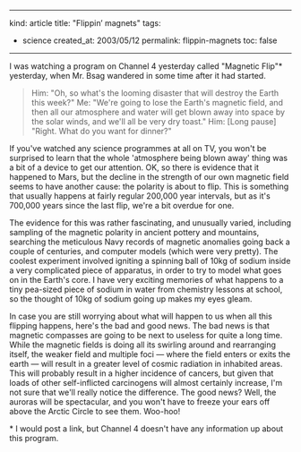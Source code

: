 -----
kind: article
title: "Flippin&#8217; magnets"
tags:
- science
created_at: 2003/05/12
permalink: flippin-magnets
toc: false
-----

<p>I was watching a program on Channel 4 yesterday called "Magnetic Flip"* yesterday, when Mr. Bsag wandered in some time after it had started.</p>

<blockquote>Him: "Oh, so what's the looming disaster that will destroy the Earth this week?"
Me: "We're going to lose the Earth's magnetic field, and then all our atmosphere and water will get blown away into space by the solar winds, and we'll all be very dry toast."
Him: [Long pause] "Right. What do you want for dinner?"</blockquote>

<p>If you've watched any science programmes at all on TV, you won't be surprised to learn that the whole 'atmosphere being blown away' thing was a bit of a device to get our attention. OK, so there is evidence that it happened to Mars, but the decline in the strength of our own magnetic field seems to have another cause: the polarity is about to flip. This is something that usually happens at fairly regular 200,000 year intervals, but as it's 700,000 years since the last flip, we're a bit overdue for one.</p>

<p>The evidence for this was rather fascinating, and unusually varied, including sampling of the magnetic polarity in ancient pottery and mountains, searching the meticulous Navy records of magnetic anomalies going back a couple of centuries, and computer models (which were very pretty). The coolest experiment involved igniting a spinning ball of 10kg of sodium inside a very complicated piece of apparatus, in order to try to model what goes on in the Earth's core. I have very exciting memories of what happens to a tiny pea-sized piece of sodium in water from chemistry lessons at school, so the thought of 10kg of sodium going up makes my eyes gleam.</p>

<p>In case you are still worrying about what will happen to us when all this flipping happens, here's the bad and good news. The bad news is that magnetic compasses are going to be next to useless for quite a long time. While the magnetic fields is doing all its swirling around and rearranging itself, the weaker field and multiple foci &mdash; where the field enters or exits the earth &mdash; will result in a greater level of cosmic radiation in inhabited areas. This will probably result in a higher incidence of cancers, but given that loads of other self-inflicted carcinogens will almost certainly increase, I'm not sure that we'll really notice the difference. The good news? Well, the auroras will be spectacular, and you won't have to freeze your ears off above the Arctic Circle to see them. Woo-hoo!</p>

<p>* I would post a link, but Channel 4 doesn't have any information up about this program.</p>

